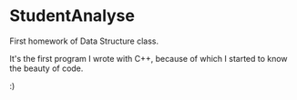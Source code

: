 # StudentAnalyse
First homework of Data Structure class.

It's the first program I wrote with C++, because of which I started to know the beauty of code.

:) 
